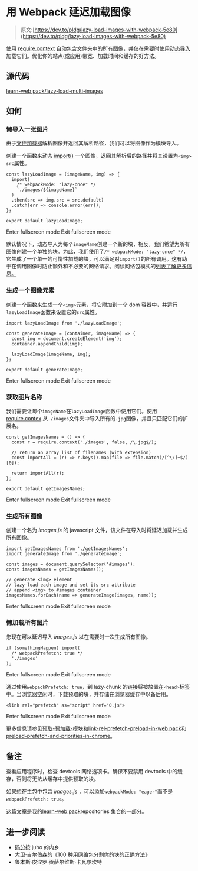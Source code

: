 # 用 Webpack 延迟加载图像

> 原文:[https://dev.to/pldg/lazy-load-images-with-webpack-5e80](https://dev.to/pldg/lazy-load-images-with-webpack-5e80)

使用 [require.context](https://github.com/pldg/learn-webpack/tree/master/require-context) 自动包含文件夹中的所有图像，并仅在需要时使用[动态导入](https://github.com/pldg/learn-webpack/tree/master/dynamic-import)加载它们。优化你的站点(或应用)带宽、加载时间和缓存的好方法。

## 源代码

[learn-web pack/lazy-load-multi-images](https://github.com/pldg/learn-webpack/tree/master/lazy-load-multiple-images)

## 如何

### 懒导入一张图片

由于[文件加载器](https://github.com/webpack-contrib/file-loader)解析图像并返回其解析路径，我们可以将图像作为模块导入。

创建一个函数来动态 [import()](https://webpack.js.org/guides/code-splitting/#dynamic-imports) 一个图像，返回其解析后的路径并将其设置为`<img>` `src`属性。

```
const lazyLoadImage = (imageName, img) => {
  import(
    /* webpackMode: "lazy-once" */
    `./images/${imageName}`
  )
  .then(src => img.src = src.default)
  .catch(err => console.error(err));
};

export default lazyLoadImage; 
```

Enter fullscreen mode Exit fullscreen mode

默认情况下，动态导入为每个`imageName`创建一个新的块，相反，我们希望为所有图像创建一个单独的块。为此，我们使用了`/* webpackMode: "lazy-once" */`，它生成了一个单一的可惰性加载的块，可以满足对`import()`的所有调用。这有助于在调用图像时防止额外和不必要的网络请求。阅读网络包模式的[列表了解更多信息。](https://webpack.js.org/api/module-methods/#import-)

### 生成一个图像元素

创建一个函数来生成一个`<img>`元素，将它附加到一个 dom 容器中，并运行`lazyLoadImage`函数来设置它的`src`属性。

```
import lazyLoadImage from './lazyLoadImage';

const generateImage = (container, imageName) => {
  const img = document.createElement('img');
  container.appendChild(img);

  lazyLoadImage(imageName, img);
};

export default generateImage; 
```

Enter fullscreen mode Exit fullscreen mode

### 获取图片名称

我们需要让每个`imageName`在`lazyLoadImage`函数中使用它们。使用 [require.contex](https://webpack.js.org/guides/dependency-management/#context-module-api) 从`./images`文件夹中导入所有的`.jpg`图像，并且只匹配它们的扩展名。

```
const getImagesNames = () => {
  const r = require.context('./images', false, /\.jpg$/);

  // return an array list of filenames (with extension)
  const importAll = (r) => r.keys().map(file => file.match(/[^\/]+$/)[0]);

  return importAll(r);
};

export default getImagesNames; 
```

Enter fullscreen mode Exit fullscreen mode

### 生成所有图像

创建一个名为 *images.js* 的 javascript 文件，该文件在导入时将延迟加载并生成所有图像。

```
import getImagesNames from './getImagesNames';
import generateImage from './generateImage';

const images = document.querySelector('#images');
const imagesNames = getImagesNames();

// generate <img> element
// lazy-load each image and set its src attribute
// append <img> to #images container
imagesNames.forEach(name => generateImage(images, name)); 
```

Enter fullscreen mode Exit fullscreen mode

### 懒加载所有图片

您现在可以延迟导入 *images.js* 以在需要时一次生成所有图像。

```
if (somethingHappen) import(
  /* webpackPrefetch: true */
  './images'
); 
```

Enter fullscreen mode Exit fullscreen mode

通过使用`webpackPrefetch: true`，到 lazy-chunk 的链接将被放置在`<head>`标签中。当浏览器空闲时，下载预取的块，并存储在浏览器缓存中以备后用。

```
<link rel="prefetch" as="script" href="0.js"> 
```

Enter fullscreen mode Exit fullscreen mode

更多信息请参见[预取-预加载-模块](https://webpack.js.org/guides/code-splitting/#prefetching-preloading-modules)和[link-rel-prefetch-preload-in-web pack](https://medium.com/webpack/link-rel-prefetch-preload-in-webpack-51a52358f84c)和[preload-prefetch-and-priorities-in-chrome](https://medium.com/reloading/preload-prefetch-and-priorities-in-chrome-776165961bbf)。

## 备注

查看应用程序时，检查 devtools 网络选项卡。确保不要禁用 devtools 中的缓存，否则将无法从缓存中提供预取的块。

如果想在主包中包含 *images.js* ，可以添加`webpackMode: "eager"`而不是`webpackPrefetch: true`。

这篇文章是我的[learn-web pack](https://github.com/pldg/learn-webpack)repositories 集合的一部分。

## 进一步阅读

*   [码分](https://survivejs.com/webpack/building/code-splitting/)按 juho 的内乡
*   大卫·吉尔伯森的《100 种用网络包分割你的块的正确方法》
*   鲁本斯·皮涅罗·贡萨尔维斯·卡瓦尔坎特